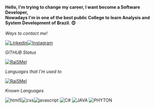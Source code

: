 **Hello, I'm trying to change my career, I want become a Software Developer,<br/>
Nowadays I'm in one of the best public College to learn Analysis and System Development of Brazil. 😊**
<br>
<br>
*Ways to contact me!*

[![Linkedin](https://img.shields.io/badge/LinkedIn-0077B5?style=for-the-badge&logo=linkedin&logoColor=white)](https://www.linkedin.com/in/raisilm/)[![Instagram](https://img.shields.io/badge/Instagram-E4405F?style=for-the-badge&logo=instagram&logoColor=white)](https://www.instagram.com/raimello19/)


*GITHUB Status*

[![RaiSMel](https://github-readme-stats.vercel.app/api?username=RaiSMel&theme=dark)](https://github.com/anuraghazra/github-readme-stats)

*Languages that I'm used to*

[![RaiSMel](https://github-readme-stats.vercel.app/api/top-langs/?username=RaiSMel&hide=html&layout=compact&theme=dark)](https://github.com/anuraghazra/github-readme-stats)


*Known Languages*

<div style="display: inline_block">

<img alt="html5" src="https://img.shields.io/badge/HTML5-E34F26?style=for-the-badge&logo=html5&logoColor=white"><img alt="css" src="https://img.shields.io/badge/CSS3-1572B6?style=for-the-badge&logo=css3&logoColor=white"><img alt="javascript" src="https://img.shields.io/badge/JavaScript-F7DF1E?style=for-the-badge&logo=javascript&logoColor=black">
<img alt="C#" src="https://img.shields.io/badge/C%23-239120?style=for-the-badge&logo=c-sharp&logoColor=white">
<img alt="JAVA" src="https://img.shields.io/badge/Java-ED8B00?style=for-the-badge&logo=openjdk&logoColor=white">
<img alt="PHYTON" src="https://img.shields.io/badge/Python-14354C?style=for-the-badge&logo=python&logoColor=white">

</div>
